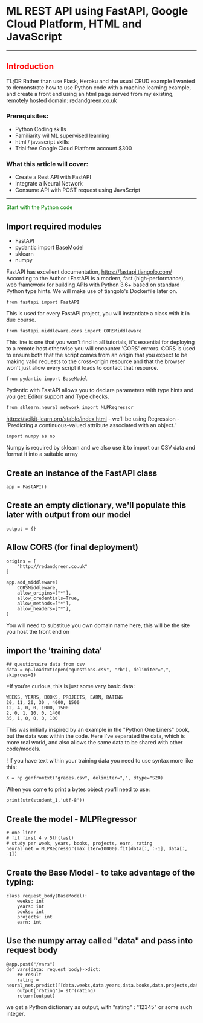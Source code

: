 # ML REST API using FastAPI, Google Cloud Platform, HTML and JavaScript

---
<span style="color:red">Introduction</span>
---
TL;DR
Rather than use Flask, Heroku and the usual CRUD example I wanted to demonstrate how to use Python code with a machine learning example, and create a front end using an html page served from my existing, remotely hosted domain: redandgreen.co.uk

### Prerequisites:
- Python Coding skills
- Familiarity wil ML supervised learning
- html / javascript skills
- Trial free Google Cloud Platform account $300

### What this article will cover:
- Create a Rest API with FastAPI
- Integrate a Neural Network
- Consume API with POST request using JavaScript
---
<span style="color:green">Start with the Python code</span>

## Import required modules

- FastAPI
- pydantic import BaseModel
- sklearn
- numpy

FastAPI has excellent documentation, https://fastapi.tiangolo.com/
According to the Author : FastAPI is a modern, fast (high-performance), web framework for building APIs with Python 3.6+ based on standard Python type hints. We will make use of tiangolo's Dockerfile later on.

    from fastapi import FastAPI
This is used for every FastAPI project, you will instantiate a class with it in due course.

    from fastapi.middleware.cors import CORSMiddleware
This line is one that you won't find in all tutorials, it's essential for deploying to a remote host otherwise you will encounter 'CORS' errrors. CORS is used to ensure both that the script comes from an origin that you expect to be making valid requests to the cross-origin resource and that the browser won't just allow every script it loads to contact that resource.

    from pydantic import BaseModel
Pydantic with FastAPI allows you to declare parameters with type hints and you get: Editor support and Type checks.

    from sklearn.neural_network import MLPRegressor
https://scikit-learn.org/stable/index.html - we'll be using Regression - 'Predicting a continuous-valued attribute associated with an object.'



    import numpy as np
Numpy is required by sklearn and we also use it to import our CSV data and format it into a suitable array

## Create an instance of the FastAPI class
    app = FastAPI()

## Create an empty dictionary, we'll populate this later with output from our model
    output = {}

## Allow CORS (for final deployment)
    origins = [
        "http://redandgreen.co.uk"
    ]

    app.add_middleware(
        CORSMiddleware,
        allow_origins=["*"],
        allow_credentials=True,
        allow_methods=["*"],
        allow_headers=["*"],
    )
You will need to substitue you own domain name here, this will be the site you host the front end on

## import the 'training data'
    ## questionaire data from csv
    data = np.loadtxt(open("questions.csv", "rb"), delimiter=",", skiprows=1)

*If you're curious, this is just some very basic data:

    WEEKS, YEARS, BOOKS, PROJECTS, EARN, RATING
    20, 11, 20, 30 , 4000, 1500
    12, 4, 0, 0, 1000, 1500
    2, 0, 1, 10, 0, 1400
    35, 1, 0, 0, 0, 100

This was initially inspired by an example in the "Python One Liners" book, but the data was within the code. Here I've separated the data, which is more real world, and also allows the same data to be shared with other code/models.

! If you have text within your training data you need to use syntax more like this:

    X = np.genfromtxt("grades.csv", delimiter=",", dtype="S20)

When you come to print a bytes object you'll need to use:

    print(str(student_1,'utf-8'))

## Create the model - MLPRegressor

    # one liner
    # fit first 4 v 5th(last)
    # study per week, years, books, projects, earn, rating
    neural_net = MLPRegressor(max_iter=10000).fit(data[:, :-1], data[:, -1])

##  Create the Base Model - to take advantage of the typing:
    class request_body(BaseModel):
        weeks: int
        years: int
        books: int
        projects: int
        earn: int

## Use the numpy array called "data" and pass into request body
    @app.post("/vars")
    def vars(data: request_body)->dict:
        ## result
        rating = neural_net.predict([[data.weeks,data.years,data.books,data.projects,data.earn]])
        output['rating']= str(rating)
        return(output)

we get a Python dictionary as output, with "rating" : "12345" or some such integer.
